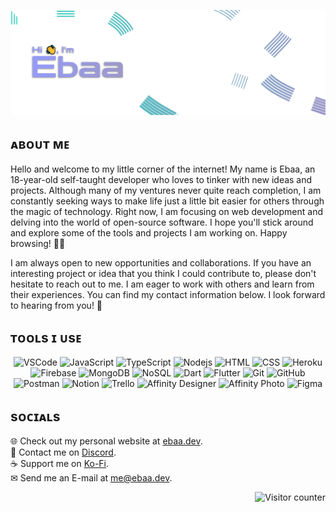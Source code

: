<p align="center">
   <img src="images/README_Banner_2.png" alt="Banner" />
</p>
<h2>ᴀʙᴏᴜᴛ ᴍᴇ</h2>
<p>
Hello and welcome to my little corner of the internet! My name is Ebaa, an 18-year-old self-taught developer who loves to tinker with new ideas and projects. Although many of my ventures never quite reach completion, I am constantly seeking ways to make life just a little bit easier for others through the magic of technology. Right now, I am focusing on web development and delving into the world of open-source software. I hope you'll stick around and explore some of the tools and projects I am working on. Happy browsing! 🐱‍💻
</p>
<p>
I am always open to new opportunities and collaborations. If you have an interesting project or idea that you think I could contribute to, please don't hesitate to reach out to me. I am eager to work with others and learn from their experiences. You can find my contact information below. I look forward to hearing from you! 🤝
</p>

<h2>ᴛᴏᴏʟs ɪ ᴜsᴇ</h2>
<p align="center">
   <img src="https://img.shields.io/badge/-VSCode-27d0bb?style=flat-square&logo=visual-studio-code&logoColor=white" alt="VSCode" />
   <img src="https://img.shields.io/badge/-JavaScript-10cec2?style=flat-square&logo=javascript&logoColor=white" alt="JavaScript" />
   <img src="https://img.shields.io/badge/-TypeScript-00ccc9?style=flat-square&logo=typescript&logoColor=white" alt="TypeScript" />
   <img src="https://img.shields.io/badge/-Nodejs-00cacf?style=flat-square&logo=Node.js&logoColor=white" alt="Nodejs" />
   <img src="https://img.shields.io/badge/-HTML-00c8d4?style=flat-square&logo=html5&logoColor=white" alt="HTML" />
   <img src="https://img.shields.io/badge/-CSS-00c5d9?style=flat-square&logo=css3&logoColor=white" alt="CSS" />
   <img src="https://img.shields.io/badge/-Heroku-00c2dc?style=flat-square&logo=heroku&logoColor=white" alt="Heroku" />
   <img src="https://img.shields.io/badge/-Firebase-1cc0df?style=flat-square&logo=firebase&logoColor=white" alt="Firebase" />
   <img src="https://img.shields.io/badge/-MongoDB-2fbde2?style=flat-square&logo=mongodb&logoColor=white" alt="MongoDB" />
   <img src="https://img.shields.io/badge/-NoSQL-3fb9e3?style=flat-square&logo=SQLite&logoColor=white" alt="NoSQL" />
   <img src="https://img.shields.io/badge/-Dart-4cb6e3?style=flat-square&logo=dart&logoColor=white" alt="Dart" />
   <img src="https://img.shields.io/badge/-Flutter-59b3e3?style=flat-square&logo=flutter&logoColor=white" alt="Flutter" />
   <img src="https://img.shields.io/badge/-Git-65afe2?style=flat-square&logo=git&logoColor=white" alt="Git" />
   <img src="https://img.shields.io/badge/-GitHub-70ace0?style=flat-square&logo=github&logoColor=white" alt="GitHub" />
   <img src="https://img.shields.io/badge/-Postman-79a9de?style=flat-square&logo=postman&logoColor=white" alt="Postman" />
   <img src="https://img.shields.io/badge/-Notion-82a5da?style=flat-square&logo=notion&logoColor=white" alt="Notion" />
   <img src="https://img.shields.io/badge/-Trello-8ba2d6?style=flat-square&logo=trello&logoColor=white" alt="Trello" />
   <img src="https://img.shields.io/badge/-Affinity_Designer-929ed2?style=flat-square&logo=affinity-designer&logoColor=white" alt="Affinity Designer" />
   <img src="https://img.shields.io/badge/-Affinity_Photo-989bcd?style=flat-square&logo=affinity-photo&logoColor=white" alt="Affinity Photo" />
   <img src="https://img.shields.io/badge/-Figma-9e98c8?style=flat-square&logo=figma&logoColor=white" alt="Figma" />
</p>
<h2>sᴏᴄɪᴀʟs</h2>
<p>
   🌐 Check out my personal website at <a href="https://ebaa.dev/" target="_blank">ebaa.dev</a>.<br>
   💬 Contact me on <a href="https://discord.com/users/294546978925182977" target="_blank">Discord</a>.<br>
   ☕ Support me on <a href="https://ko-fi.com/B0B73WFJT" target="_blank">Ko-Fi</a>.<br>
   ✉ Send me an E-mail at <a href="mailto:me@ebaa.dev" target="_blank">me@ebaa.dev</a>.<br>
</p>
<p align="right">
   <img src="https://visitor-badge.laobi.icu/badge?page_id=.EbaaCode&left_color=black&right_color=black&left_text=Visitors" alt="Visitor counter" />
</p>
<!-- ![GitHub stats](https://github-readme-stats.vercel.app/api?username=ebaacode&show_icons=true&locale=en&theme=rose_pine&icon_color=27D0BB&bg_color=ffffff00&text_color=2AC19E&hide_border=true) -->
